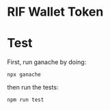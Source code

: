 # RIF Wallet Token

# Test

First, run ganache by doing:

``npx ganache``

then run the tests:

``npm run test``
